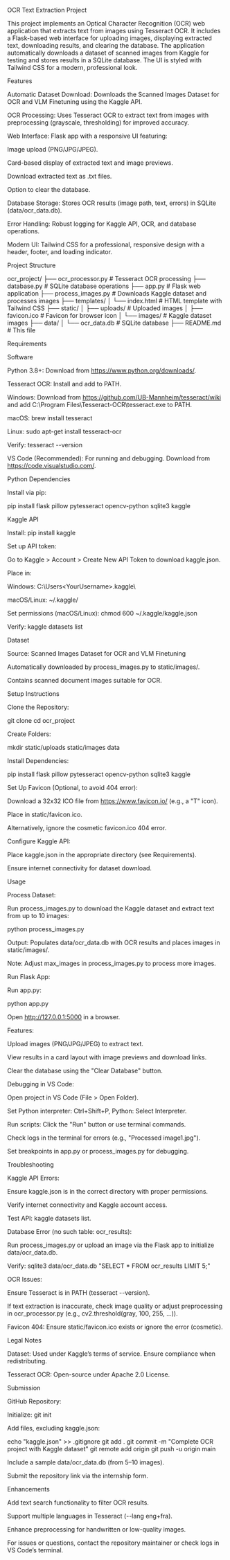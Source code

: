 OCR Text Extraction Project

This project implements an Optical Character Recognition (OCR) web application that extracts text from images using Tesseract OCR. It includes a Flask-based web interface for uploading images, displaying extracted text, downloading results, and clearing the database. The application automatically downloads a dataset of scanned images from Kaggle for testing and stores results in a SQLite database. The UI is styled with Tailwind CSS for a modern, professional look.

Features





Automatic Dataset Download: Downloads the Scanned Images Dataset for OCR and VLM Finetuning using the Kaggle API.



OCR Processing: Uses Tesseract OCR to extract text from images with preprocessing (grayscale, thresholding) for improved accuracy.



Web Interface: Flask app with a responsive UI featuring:





Image upload (PNG/JPG/JPEG).



Card-based display of extracted text and image previews.



Download extracted text as .txt files.



Option to clear the database.



Database Storage: Stores OCR results (image path, text, errors) in SQLite (data/ocr_data.db).



Error Handling: Robust logging for Kaggle API, OCR, and database operations.



Modern UI: Tailwind CSS for a professional, responsive design with a header, footer, and loading indicator.

Project Structure

ocr_project/
├── ocr_processor.py        # Tesseract OCR processing
├── database.py            # SQLite database operations
├── app.py                 # Flask web application
├── process_images.py      # Downloads Kaggle dataset and processes images
├── templates/
│   └── index.html         # HTML template with Tailwind CSS
├── static/
│   ├── uploads/           # Uploaded images
│   ├── favicon.ico        # Favicon for browser icon
│   └── images/            # Kaggle dataset images
├── data/
│   └── ocr_data.db        # SQLite database
├── README.md              # This file

Requirements

Software





Python 3.8+: Download from https://www.python.org/downloads/.



Tesseract OCR: Install and add to PATH.





Windows: Download from https://github.com/UB-Mannheim/tesseract/wiki and add C:\Program Files\Tesseract-OCR\tesseract.exe to PATH.



macOS: brew install tesseract



Linux: sudo apt-get install tesseract-ocr



Verify: tesseract --version



VS Code (Recommended): For running and debugging. Download from https://code.visualstudio.com/.

Python Dependencies

Install via pip:

pip install flask pillow pytesseract opencv-python sqlite3 kaggle

Kaggle API





Install: pip install kaggle



Set up API token:





Go to Kaggle > Account > Create New API Token to download kaggle.json.



Place in:





Windows: C:\Users\<YourUsername>\.kaggle\



macOS/Linux: ~/.kaggle/



Set permissions (macOS/Linux): chmod 600 ~/.kaggle/kaggle.json



Verify: kaggle datasets list

Dataset





Source: Scanned Images Dataset for OCR and VLM Finetuning



Automatically downloaded by process_images.py to static/images/.



Contains scanned document images suitable for OCR.

Setup Instructions





Clone the Repository:

git clone <your-repo-url>
cd ocr_project



Create Folders:

mkdir static/uploads static/images data



Install Dependencies:

pip install flask pillow pytesseract opencv-python sqlite3 kaggle



Set Up Favicon (Optional, to avoid 404 error):





Download a 32x32 ICO file from https://www.favicon.io/ (e.g., a "T" icon).



Place in static/favicon.ico.



Alternatively, ignore the cosmetic favicon.ico 404 error.



Configure Kaggle API:





Place kaggle.json in the appropriate directory (see Requirements).



Ensure internet connectivity for dataset download.

Usage





Process Dataset:





Run process_images.py to download the Kaggle dataset and extract text from up to 10 images:

python process_images.py



Output: Populates data/ocr_data.db with OCR results and places images in static/images/.



Note: Adjust max_images in process_images.py to process more images.



Run Flask App:





Run app.py:

python app.py



Open http://127.0.0.1:5000 in a browser.



Features:





Upload images (PNG/JPG/JPEG) to extract text.



View results in a card layout with image previews and download links.



Clear the database using the "Clear Database" button.



Debugging in VS Code:





Open project in VS Code (File > Open Folder).



Set Python interpreter: Ctrl+Shift+P, Python: Select Interpreter.



Run scripts: Click the "Run" button or use terminal commands.



Check logs in the terminal for errors (e.g., "Processed image1.jpg").



Set breakpoints in app.py or process_images.py for debugging.

Troubleshooting





Kaggle API Errors:





Ensure kaggle.json is in the correct directory with proper permissions.



Verify internet connectivity and Kaggle account access.



Test API: kaggle datasets list.



Database Error (no such table: ocr_results):





Run process_images.py or upload an image via the Flask app to initialize data/ocr_data.db.



Verify: sqlite3 data/ocr_data.db "SELECT * FROM ocr_results LIMIT 5;"



OCR Issues:





Ensure Tesseract is in PATH (tesseract --version).



If text extraction is inaccurate, check image quality or adjust preprocessing in ocr_processor.py (e.g., cv2.threshold(gray, 100, 255, ...)).



Favicon 404: Ensure static/favicon.ico exists or ignore the error (cosmetic).

Legal Notes





Dataset: Used under Kaggle’s terms of service. Ensure compliance when redistributing.



Tesseract OCR: Open-source under Apache 2.0 License.

Submission





GitHub Repository:





Initialize: git init



Add files, excluding kaggle.json:

echo "kaggle.json" >> .gitignore
git add .
git commit -m "Complete OCR project with Kaggle dataset"
git remote add origin <your-repo-url>
git push -u origin main



Include a sample data/ocr_data.db (from 5–10 images).



Submit the repository link via the internship form.

Enhancements





Add text search functionality to filter OCR results.



Support multiple languages in Tesseract (--lang eng+fra).



Enhance preprocessing for handwritten or low-quality images.

For issues or questions, contact the repository maintainer or check logs in VS Code’s terminal.
